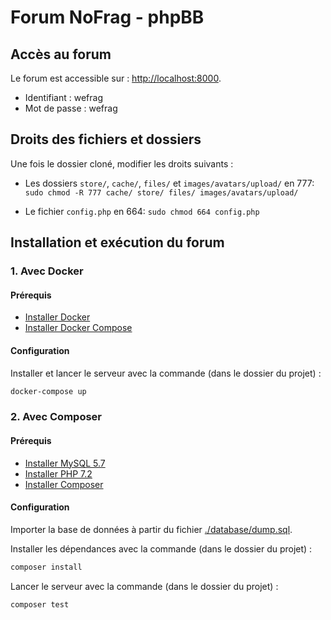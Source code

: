 # Forum NoFrag - phpBB

## Accès au forum

Le forum est accessible sur : [http://localhost:8000](http://localhost:8000).

- Identifiant : wefrag
- Mot de passe : wefrag

## Droits des fichiers et dossiers

Une fois le dossier cloné, modifier les droits suivants :

- Les dossiers `store/`, `cache/`, `files/` et `images/avatars/upload/` en 777: `sudo chmod -R 777 cache/ store/ files/ images/avatars/upload/`

- Le fichier `config.php` en 664: `sudo chmod 664 config.php `

## Installation et exécution du forum

### 1. Avec Docker

#### Prérequis

- [Installer Docker](https://docs.docker.com/engine/install/)
- [Installer Docker Compose](https://docs.docker.com/compose/install/)

#### Configuration

Installer et lancer le serveur avec la commande (dans le dossier du projet) :

```bash
docker-compose up
```

### 2. Avec Composer

#### Prérequis

- [Installer MySQL 5.7](https://dev.mysql.com/doc/mysql-installation-excerpt/5.7/en/)
- [Installer PHP 7.2](https://prototype.php.net/versions/7.2/install/)
- [Installer Composer](https://www.hostinger.fr/tutoriels/comment-installer-et-utiliser-composer/)

#### Configuration

Importer la base de données à partir du fichier [./database/dump.sql](./database/dump.sql).

Installer les dépendances avec la commande (dans le dossier du projet) :

```bash
composer install
```

Lancer le serveur avec la commande (dans le dossier du projet) :

```bash
composer test
```
